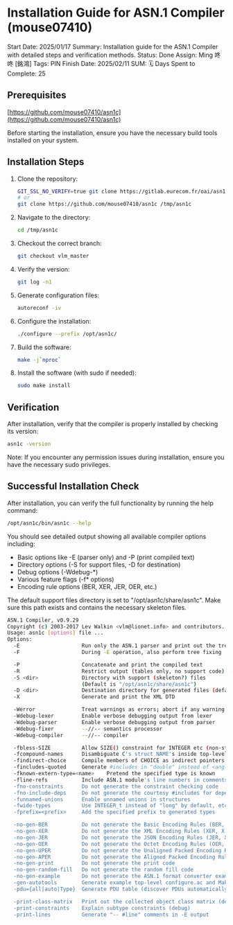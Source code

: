 # Installation Guide for ASN.1 Compiler (mouse07410)

Start Date: 2025/01/17
Summary: Installation guide for the ASN.1 Compiler with detailed steps and verification methods.
Status: Done
Assign: Ming 咚咚 [銘鴻]
Tags: PIN
Finish Date: 2025/02/11
SUM: 🗓️ Days Spent to Complete: 25

## Prerequisites

[https://github.com/mouse07410/asn1c](https://github.com/mouse07410/asn1c)

Before starting the installation, ensure you have the necessary build tools installed on your system.

## Installation Steps

1. Clone the repository:
    
    ```bash
    GIT_SSL_NO_VERIFY=true git clone https://gitlab.eurecom.fr/oai/asn1c.git /tmp/asn1c
    # or
    git clone https://github.com/mouse07410/asn1c /tmp/asn1c
    ```
    
2. Navigate to the directory:
    
    ```bash
    cd /tmp/asn1c
    ```
    
3. Checkout the correct branch:
    
    ```bash
    git checkout vlm_master
    ```
    
4. Verify the version:
    
    ```bash
    git log -n1
    ```
    
5. Generate configuration files:
    
    ```bash
    autoreconf -iv
    ```
    
6. Configure the installation:
    
    ```bash
    ./configure --prefix /opt/asn1c/
    ```
    
7. Build the software:
    
    ```bash
    make -j`nproc`
    ```
    
8. Install the software (with sudo if needed):
    
    ```bash
    sudo make install
    ```
    

## Verification

After installation, verify that the compiler is properly installed by checking its version:

```bash
asn1c -version
```

<aside>
Note: If you encounter any permission issues during installation, ensure you have the necessary sudo privileges.

</aside>

## Successful Installation Check

After installation, you can verify the full functionality by running the help command:

```bash
/opt/asn1c/bin/asn1c --help
```

You should see detailed output showing all available compiler options including:

- Basic options like -E (parser only) and -P (print compiled text)
- Directory options (-S for support files, -D for destination)
- Debug options (-Wdebug-*)
- Various feature flags (-f* options)
- Encoding rule options (BER, XER, JER, OER, etc.)

<aside>
The default support files directory is set to "/opt/asn1c/share/asn1c". Make sure this path exists and contains the necessary skeleton files.

</aside>

```bash
ASN.1 Compiler, v0.9.29
Copyright (c) 2003-2017 Lev Walkin <vlm@lionet.info> and contributors.
Usage: asn1c [options] file ...
Options:
  -E                    Run only the ASN.1 parser and print out the tree
  -F                    During -E operation, also perform tree fixing

  -P                    Concatenate and print the compiled text
  -R                    Restrict output (tables only, no support code)
  -S <dir>              Directory with support (skeleton?) files
                        (Default is "/opt/asn1c/share/asn1c")
  -D <dir>              Destination directory for generated files (default current dir)
  -X                    Generate and print the XML DTD

  -Werror               Treat warnings as errors; abort if any warning
  -Wdebug-lexer         Enable verbose debugging output from lexer
  -Wdebug-parser        Enable verbose debugging output from parser
  -Wdebug-fixer         --//-- semantics processor
  -Wdebug-compiler      --//-- compiler

  -fbless-SIZE          Allow SIZE() constraint for INTEGER etc (non-std.)
  -fcompound-names      Disambiguate C's struct NAME's inside top-level types
  -findirect-choice     Compile members of CHOICE as indirect pointers
  -fincludes-quoted     Generate #includes in "double" instead of <angle> quotes
  -fknown-extern-type=<name>    Pretend the specified type is known
  -fline-refs           Include ASN.1 module's line numbers in comments
  -fno-constraints      Do not generate the constraint checking code
  -fno-include-deps     Do not generate the courtesy #includes for dependencies
  -funnamed-unions      Enable unnamed unions in structures
  -fwide-types          Use INTEGER_t instead of "long" by default, etc.
  -fprefix=<prefix>     Add the specified prefix to generated types

  -no-gen-BER           Do not generate the Basic Encoding Rules (BER, X.690) support code
  -no-gen-XER           Do not generate the XML Encoding Rules (XER, X.693) support code
  -no-gen-JER           Do not generate the JSON Encoding Rules (JER, X.697) support code
  -no-gen-OER           Do not generate the Octet Encoding Rules (OER, X.696) support code
  -no-gen-UPER          Do not generate the Unaligned Packed Encoding Rules (PER, X.691) support code
  -no-gen-APER          Do not generate the Aligned Packed Encoding Rules (PER, X.691) support code
  -no-gen-print         Do not generate the print code
  -no-gen-random-fill   Do not generate the random fill code
  -no-gen-example       Do not generate the ASN.1 format converter example
  -gen-autotools        Generate example top-level configure.ac and Makefile.am
  -pdu={all|auto|Type}  Generate PDU table (discover PDUs automatically)

  -print-class-matrix   Print out the collected object class matrix (debug)
  -print-constraints    Explain subtype constraints (debug)
  -print-lines          Generate "-- #line" comments in -E output
```